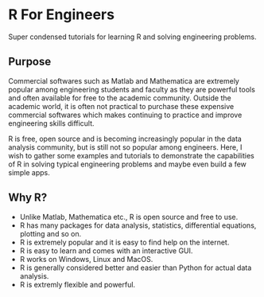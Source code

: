 # R For Engineers

Super condensed tutorials for learning R and solving engineering problems.

## Purpose
Commercial softwares such as Matlab and Mathematica are extremely popular among engineering students and faculty as they are powerful tools and often available for free to the academic community. Outside the academic world, it is often not practical to purchase these expensive commercial softwares which makes continuing to practice and improve engineering skills difficult. 

R is free, open source and is becoming increasingly popular in the data analysis community, but is still not so popular among engineers. Here, I wish to gather some examples and tutorials to demonstrate the capabilities of R in solving typical engineering problems and maybe even build a few simple apps.

## Why R?
- Unlike Matlab, Mathematica etc., R is open source and free to use.
- R has many packages for data analysis, statistics, differential equations, plotting and so on.
- R is extremely popular and it is easy to find help on the internet.
- R is easy to learn and comes with an interactive GUI.
- R works on Windows, Linux and MacOS.
- R is generally considered better and easier than Python for actual data analysis.
- R is extremly flexible and powerful.


